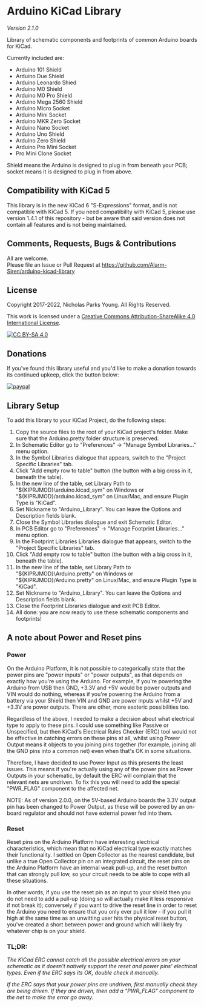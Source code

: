 # Arduino KiCad Library
*Version 2.1.0*

Library of schematic components and footprints of common Arduino boards for KiCad.

Currently included are:
- Arduino 101 Shield
- Arduino Due Shield
- Arduino Leonardo Shied
- Arduino M0 Shield
- Arduino M0 Pro Shield
- Arduino Mega 2560 Shield
- Arduino Micro Socket
- Arduino Mini Socket
- Arduino MKR Zero Socket
- Arduino Nano Socket
- Arduino Uno Shield
- Arduino Zero Shield
- Arduino Pro Mini Socket
- Pro Mini Clone Socket

Shield means the Arduino is designed to plug in from beneath your PCB; socket means it is designed to plug in from above.

## Compatibility with KiCad 5
This library is in the new KiCad 6 "S-Expressions" format, and is not compatible with KiCad 5. If you need compatibility with KiCad 5, please use version 1.4.1 of this repository - but be aware that said version does not contain all features and is not being maintained.

## Comments, Requests, Bugs & Contributions
All are welcome.  
Please file an Issue or Pull Request at https://github.com/Alarm-Siren/arduino-kicad-library

## License
Copyright 2017-2022, Nicholas Parks Young. All Rights Reserved.  

This work is licensed under a
[Creative Commons Attribution-ShareAlike 4.0 International License](https://creativecommons.org/licenses/by-sa/4.0/).

[![CC BY-SA 4.0](https://licensebuttons.net/l/by-sa/4.0/88x31.png)](https://creativecommons.org/licenses/by-sa/4.0/)

## Donations

If you've found this library useful and you'd like to make a donation towards its continued upkeep, click the button below:

[![paypal](https://www.paypalobjects.com/en_GB/i/btn/btn_donate_LG.gif)](https://www.paypal.com/cgi-bin/webscr?cmd=_s-xclick&hosted_button_id=UX25HM4CZFFWW)

## Library Setup
To add this library to your KiCad Project, do the following steps:
1. Copy the source files to the root of your KiCad project's folder. Make sure that the Arduino.pretty folder structure is preserved.
2. In Schematic Editor go to "Preferences" -> "Manage Symbol Libraries..." menu option.
3. In the Symbol Libraries dialogue that appears, switch to the "Project Specific Libraries" tab.
4. Click "Add empty row to table" button (the button with a big cross in it, beneath the table).
5. In the new line of the table, set Library Path to "${KIPRJMOD}\arduino.kicad_sym" on Windows or "${KIPRJMOD}/arduino.kicad_sym" on Linux/Mac, and ensure Plugin Type is "KiCad".
6. Set Nickname to "Arduino_Library". You can leave the Options and Description fields blank.
7. Close the Symbol Libraries dialogue and exit Schematic Editor.
8. In PCB Editor go to "Preferences" -> "Manage Footprint Libraries..." menu option.
9. In the Footprint Libraries Libraries dialogue that appears, switch to the "Project Specific Libraries" tab.
10. Click "Add empty row to table" button (the button with a big cross in it, beneath the table).
11. In the new line of the table, set Library Path to "${KIPRJMOD}\Arduino.pretty" on Windows or "${KIPRJMOD}/Arduino.pretty" on Linux/Mac, and ensure Plugin Type is "KiCad".
12. Set Nickname to "Arduino_Library". You can leave the Options and Description fields blank.
13. Close the Footprint Libraries dialogue and exit PCB Editor.
14. All done: you are now ready to use these schematic components and footprints!

## A note about Power and Reset pins

### Power
On the Arduino Platform, it is not possible to categorically state that the power pins are "power inputs" or "power outputs", as that depends on exactly how you're using the Arduino. For example, if you're powering the Arduino from USB then GND, +3.3V and +5V would be power outputs and VIN would do nothing, whereas if you're powering the Arduino from a battery via your Shield then VIN and GND are power inputs whilst +5V and +3.3V are power outputs. There are other, more esoteric possibilities too.

Regardless of the above, I needed to make a decision about what electrical type to apply to these pins. I could use something like Passive or Unspecified, but then KiCad's Electrical Rules Checker (ERC) tool would not be effective in catching errors on these pins at all, whilst using Power Output means it objects to you joining pins together (for example, joining all the GND pins into a common net) even when that's OK in some situations.

Therefore, I have decided to use Power Input as this presents the least issues. This means if you're actually using any of the power pins as Power Outputs in your schematic, by default the ERC will complain that the relevant nets are undriven. To fix this you will need to add the special "PWR_FLAG" component to the affected net.

NOTE: As of version 2.0.0, on the 5V-based Arduino boards the 3.3V output pin has been changed to Power Output, as these will be powered by an on-board regulator and should not have external power fed into them.

### Reset
Reset pins on the Arduino Platform have interesting electrical characteristics, which mean that no KiCad electrical type exactly matches their functionality. I settled on Open Collector as the nearest candidate, but unlike a true Open Collector pin on an integrated circuit, the reset pins on the Arduino Platform have an internal weak pull-up, and the reset button that can strongly pull low, so your circuit needs to be able to cope with all these situations.

In other words, if you use the reset pin as an input to your shield then you do not need to add a pull-up (doing so will actually make it less responsive if not break it); conversely if you want to drive the reset line in order to reset the Arduino you need to ensure that you only ever pull it low - if you pull it high at the same time as an unwitting user hits the physical reset button, you've created a short between power and ground which will likely fry whatever chip is on your shield.

### TL;DR:

*The KiCad ERC cannot catch all the possible electrical errors on your schematic as it doesn't natively support the reset and power pins' electrical types. Even if the ERC says its OK, double check it manually.*

*If the ERC says that your power pins are undriven, first manually check they are being driven. If they are driven, then add a "PWR_FLAG" component to the net to make the error go away.*
